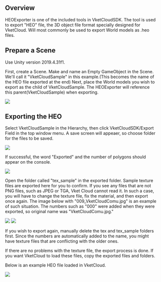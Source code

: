 ## Overview
HEOExporter is one of the included tools in VketCloudSDK. The tool is used to export "HEO" file, the 3D object file format specially designed for VketCloud. Will most commonly be used to export World models as .heo files.

## Prepare a Scene
Use Unity version 2019.4.31f1.<p>
First, create a Scene. Make and name an Empty GameObject in the Scene. We'll call it "VketCloudSample" in this example.(This becomes the name of the HEO file exported at the end) Next, place the World models you wish to export as the child of VketCloudSample. The HEOExporter will reference this parent(VketCloudSample) when exporting.

<img src="he_image/スクリーンショット 2022-05-13 115248.png">

## Exporting the HEO
Select VketCloudSample in the Hierarchy, then click VketCloudSDK/Export Field in the top window menu. A save screen will appeaer, so choose folder for the files to be saved.

<img src="he_image/スクリーンショット 2022-05-13 115324.png">

If successful, the word "Exported" and the number of polygons should appear on the console.

<img src="he_image/スクリーンショット 2022-05-13 115417.png">

Open the folder called "tex_sample" in the exported folder. Sample texture files are exported here for you to confirm.
If you see any files that are not PNG files, such as JPEG or TGA, Vket Cloud cannot read it. In such a case, you will have to change the texture file, fix the material, and then export once again.
The image below with "009_VketCloudComu.jpg" is an example of such situation. The numbers such as "000" were added when they were exported, so original name was "VketCloudComu.jpg."

<img src="he_image/スクリーンショット 2022-05-13 151156.png">
<img src="he_image/スクリーンショット 2022-05-13 151129.png">

If you wish to export again, manually delete the tex and tex_sample folders first. Since the numbers are automatically added to the name, you might have texture files that are conflicting with the older ones.

If there are no problems with the texture file, the export process is done. If you want VketCloud to load these files, copy the exported files and folders.

Below is an example HEO file loaded in VketCloud.

<img src="he_image/スクリーンショット 2022-05-13 114449.png">

